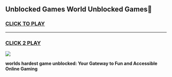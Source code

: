 
## Unblocked Games World Unblocked Games👋
<h3>
<a href="https://premium.freeplayer.one?title=Unblocked_Games_World&ref=16F">CLICK TO PLAY</a></h3>
<hr>

<h3>
<a href="https://premium.freeplayer.one?title=Unblocked_Games_World&ref=16F">CLICK 2 PLAY</a>
  
</h3>

<a href="https://premium.freeplayer.one?title=Unblocked_Games_World&ref=16F/"><img src="https://clearcache.store/games.png"></a>


**worlds hardest game unblocked: Your Gateway to Fun and Accessible Online Gaming**
